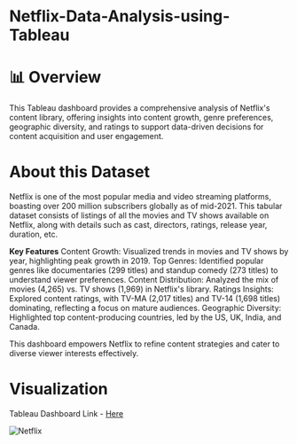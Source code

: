 # Netflix-Data-Analysis-using-Tableau

# 📊 Overview

This Tableau dashboard provides a comprehensive analysis of Netflix's content library, offering insights into content growth, genre preferences, geographic diversity, and ratings to support data-driven decisions for content acquisition and user engagement.

# About this Dataset
Netflix is one of the most popular media and video streaming platforms, boasting over 200 million subscribers globally as of mid-2021. This tabular dataset consists of listings of all the movies and TV shows available on Netflix, along with details such as cast, directors, ratings, release year, duration, etc.

**Key Features**
    Content Growth: Visualized trends in movies and TV shows by year, highlighting peak growth in 2019.
    Top Genres: Identified popular genres like documentaries (299 titles) and standup comedy (273 titles) to understand viewer preferences.
    Content Distribution: Analyzed the mix of movies (4,265) vs. TV shows (1,969) in Netflix's library.
    Ratings Insights: Explored content ratings, with TV-MA (2,017 titles) and TV-14 (1,698 titles) dominating, reflecting a focus on mature audiences.
    Geographic Diversity: Highlighted top content-producing countries, led by the US, UK, India, and Canada.

This dashboard empowers Netflix to refine content strategies and cater to diverse viewer interests effectively.

# Visualization
Tableau Dashboard Link - [Here](https://public.tableau.com/views/Netflixdashboard_17357428576800/Netflix?:language=en-US&:sid=&:redirect=auth&:display_count=n&:origin=viz_share_link)

![Netflix](https://github.com/user-attachments/assets/84bb0188-1df9-49d5-ac51-abe89172c84e)
